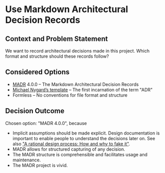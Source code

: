 # Use Markdown Architectural Decision Records

## Context and Problem Statement

We want to record architectural decisions made in this project. Which format and structure should
these records follow?

## Considered Options

- [MADR](https://adr.github.io/madr/) 4.0.0 – The Markdown Architectural Decision Records
- [Michael Nygard’s template](http://thinkrelevance.com/blog/2011/11/15/documenting-architecture-decisions) – The first incarnation of the term "ADR"
- Formless – No conventions for file format and structure

## Decision Outcome

Chosen option: "MADR 4.0.0", because

- Implicit assumptions should be made explicit. Design documentation is important to enable people
  to understand the decisions later on. See also ["A rational design process: How and why to fake it"](https://doi.org/10.1109/TSE.1986.6312940).
- MADR allows for structured capturing of any decision.
- The MADR structure is comprehensible and facilitates usage and maintenance.
- The MADR project is vivid.
